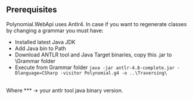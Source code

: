 ﻿## Prerequisites
Polynomial.WebApi uses Antlr4. In case if you want to regenerate classes by changing a grammar
you must have:
* Installed latest Java JDK
* Add Java bin to Path
* Download ANTLR tool and Java Target binaries, copy this .jar to \Grammar folder
* Execute from Grammar folder ```java -jar antlr-4.8-complete.jar -Dlanguage=CSharp -visitor Polynomial.g4 -o ..\Traversing\ ```
<br>
Where *** -> your antlr tool java binary version. 
